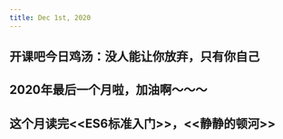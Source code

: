 ```yaml
---
title: Dec 1st, 2020
---
```


## 开课吧今日鸡汤：没人能让你放弃，只有你自己
## 2020年最后一个月啦，加油啊～～～
## 这个月读完<<ES6标准入门>>，<<静静的顿河>>
##
